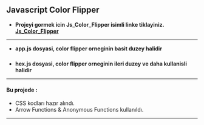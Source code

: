 ## Javascript Color Flipper


* **Projeyi gormek icin Js_Color_Flipper isimli linke tiklayiniz. [Js_Color_Flipper](https://mehmetaydar01.github.io/JS_Color_Flipper/hex.html)**

***

* **app.js dosyasi, color flipper orneginin basit duzey halidir**

#####

* **hex.js dosyasi, color flipper orneginin ileri duzey ve daha kullanisli halidir**

***

#### Bu projede :

* CSS kodları hazır alındı.
* Arrow Functions & Anonymous Functions kullanıldı.

***
